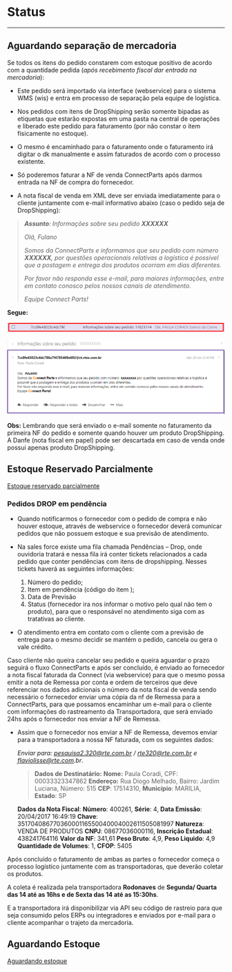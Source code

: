 # Status

---

## Aguardando separação de mercadoria

Se todos os itens do pedido constarem com estoque positivo de acordo com a quantidade pedida (_após recebimento fiscal dar entrada na mercadoria_):

* Este pedido será importado via interface (webservice) para o sistema WMS (wis) e entra em processo de separação pela equipe de logística.

* Nos pedidos com itens de DropShipping serão somente bipadas as etiquetas que estarão expostas em uma pasta na central de operações e liberado este pedido para faturamento (por não constar o item fisicamente no estoque).

* O mesmo é encaminhado para o faturamento onde o faturamento irá digitar o dk manualmente e assim faturados de acordo com o processo existente.

* Só poderemos faturar a NF de venda ConnectParts após darmos entrada na NF de compra do fornecedor.

* A nota fiscal de venda em XML deve ser enviada imediatamente para o cliente juntamente com e-mail informativo abaixo (caso o pedido seja de DropShipping):
> _**Assunto**: Informações sobre seu pedido **XXXXXX**_
>
>_Olá, Fulano_
>
>_Somos da ConnectParts e informamos que seu pedido com número **XXXXXX**, por questões operacionais relativas a logística é possível que a postagem e entrega dos produtos ocorram em dias diferentes._
>
>_Por favor não responda esse e-mail, para maiores informações, entre em contato conosco pelos nossos canais de atendimento._
>
>_Equipe Connect Parts!_

**Segue:**

![](/assets/atendimentoPedidos04.png)

![](/assets/atendimentoPedidos05.png)

**Obs:** Lembrando que será enviado o e-mail somente no faturamento da primeira NF do pedido e somente quando houver um produto DropShipping. A Danfe (nota fiscal em papel) pode ser descartada em caso de venda onde possui apenas produto DropShipping.

## Estoque Reservado Parcialmente 

[Estoque reservado parcialmente](/estoque/estoque-reservado-parcialmente.md)

<!--
Pedido onde contém mais de um item e um dos itens são pendências (não temos em estoque para faturamento ou não foi dado entrada na NF ainda):

> **Obs:** Lembrando que só entenderemos que esse pedido é uma pendência se esse ele estiver listado na fila da Sales force, caso contrário poderá estar nesse status, porém está no meio do processo (fiscal dar entrada, central de operações finalizar, faturarmos).
-->

### Pedidos DROP em pendência

* Quando notificarmos o fornecedor com o pedido de compra e não houver estoque, através de webservice o fornecedor deverá comunicar pedidos que não possuem estoque e sua previsão de atendimento.
* Na sales force existe uma fila chamada Pendências – Drop, onde ouvidoria tratará e nessa fila irá conter tickets relacionados a cada pedido que conter pendências com itens de dropshipping. Nesses tickets haverá as seguintes informações: 
    1. Número do pedido; 
    2. Item em pendência (código do item ); 
    3. Data de Previsão 
    4. Status (fornecedor ira nos informar o motivo pelo qual não tem o produto), para que o responsável no atendimento siga com as tratativas ao cliente.

* O atendimento entra em contato com o cliente com a previsão de entrega para o mesmo decidir se mantém o pedido, cancela ou gera o vale crédito.

Caso cliente não queira cancelar seu pedido e queira aguardar o prazo seguirá o fluxo ConnectParts e após  ser concluído, é enviado ao fornecedor a nota fiscal faturada da Connect (via webservice) para que o mesmo possa emitir a nota de Remessa por conta e ordem de terceiros que deve referenciar nos dados adicionais o número da nota fiscal de venda sendo necessário o fornecedor enviar uma cópia da nf de Remessa para a ConnectParts, para que possamos encaminhar um e-mail para o cliente com informações do rastreamento da Transportadora, que será enviado 24hs após o fornecedor nos enviar a NF de Remessa.

* Assim que o fornecedor nos enviar a NF de Remessa, devemos enviar para a transportadora a nossa NF faturada, com os seguintes dados: 

    _Enviar para:  pesquisa2.320@rte.com.br / rte320@rte.com.br   e flaviolisse@rte.com.br_.

    > **Dados de Destinatário:**
    **Nome:** Paula Coradi, CPF: 00033323347862
    **Endereço:** Rua Diogo Melhado, Bairro: Jardim Luciana, Número: 515
    **CEP**: 17514310, **Município**: MARILIA, **Estado**: SP
    >
    **Dados da Nota Fiscal**:
    **Número**: 400261, **Série**: 4, **Data Emissão**: 20/04/2017 16:49:19
    **Chave**: 35170408677036000116550040004002611505081997
    **Natureza**: VENDA DE PRODUTOS
    **CNPJ**: 08677036000116, **Inscrição Estadual**: 438241764116
    **Valor da NF**: 341,61
    **Peso Bruto**: 4,9, **Peso Liquido**: 4,9
    **Quantidade de Volumes**: 1, **CFOP**: 5405


Após concluído o faturamento de ambas as partes o fornecedor começa o processo logístico juntamente com as transportadoras, que deverão coletar os produtos. 

A coleta é realizada pela transportadora **Rodonaves** de **Segunda/ Quarta das 14 até as 16hs e de Sexta das 14 até as 15:30hs**. 

E a transportadora irá disponibilizar via API seu código de rastreio para que seja consumido pelos ERPs ou integradores e enviados por e-mail para o cliente acompanhar o trajeto da mercadoria.


## Aguardando Estoque

[Aguardando estoque](/estoque/aguardando-estoque.md)

<!--
Caso esse pedido seja uma pendência ele deverá estar na fila de tickets da Sales Force(Drop-Pendência) para ser tratado como pendência e seguir com a tratativa devida, caso contrário ele está com esse status pois está aguardando recebimento fiscal dar entrada e então seguir o faturamento.

### Pedidos DROP em pendência

* Quando notificarmos o fornecedor com o pedido de compra e não houver estoque, através de webservice o fornecedor deverá comunicar pedidos que não possuem estoque e sua previsão de atendimento.

* Na Sales force existe uma fila chamada Pendências – Drop, onde ouvidoria tratará e nessa fila irá conter tickets relacionados a cada pedido que conter pendências com itens de DropShipping. Nesses tickets haverá as seguintes informações: (1. Número do pedido; 2. Item em pendência (código do item); 3. Data de Previsão 4. Status (fornecedor ira nos informar o motivo pelo qual não tem o produto), para que o responsável no atendimento siga com as tratativas ao cliente.

* O atendimento entra em contato com o cliente com a previsão de entrega para o mesmo decidir se mantém o pedido, cancela ou gera o vale crédito.

* Após o fluxo ConnectParts ser concluído, é enviado ao fornecedor a nota fiscal faturada da ConnectParts (via webservice) para que o mesmo possa emitir a nota de Remessa por conta e ordem de terceiros que deve referenciar nos dados adicionais o número da nota fiscal de venda sendo necessário o fornecedor enviar uma cópia da nf de Remessa para a ConnectParts, para que possamos encaminhar um e-mail para o cliente com informações do rastreamento da transportadora, que será enviado 24hs após o fornecedor nos enviar a NF de Remessa.

* Assim que o fornecedor nos enviar a NF de Remessa, devemos enviar para a transportadora a nossa NF faturada, com os seguintes dados:

    _Enviar para:  pesquisa2.320@rte.com.br / rte320@rte.com.br   e flaviolisse@rte.com.br_
    
    >**Dados de Destinatário:**
    **Nome**: Paula Coradi, **CPF**: 00033323347862
    **Endereço**: Rua Diogo Melhado, **Bairro**: Jardim Luciana, **Número**: 515
    **CEP**: 17514310, **Município**: MARILIA, **Estado**: SP
    >
    >**Dados da Nota Fiscal:**
    **Número**: 400261, **Série**: 4, **Data Emissão**: 20/04/2017 16:49:19
    **Chave**: 35170408677036000116550040004002611505081997
    **Natureza**: VENDA DE PRODUTOS
    **CNPJ**: 08677036000116, Inscrição Estadual: 438241764116
    **Valor da NF**: 341,61
    **Peso Bruto**: 4,9, **Peso Liquido**: 4,9
    **Quantidade de Volumes:** 1, CFOP: 5405
    

Após concluído o faturamento de ambas as partes o fornecedor começa o processo logístico juntamente com as transportadoras, que deverão coletar os produtos. A coleta é realizada pela transportadora **Rodonaves** de Segunda/ Quarta das 14 até as 16hs e de Sexta das 14 até as 15:30hs. E a transportadora irá disponibilizar via API seu código de rastreio para que seja consumido pelos ERPs ou integradores e enviados por e-mail para o cliente acompanhar o trajeto da mercadoria.

> **Atenção:** Em caso de pendência que o atendimento entrar em contato com o cliente para informa-lo e o mesmo quiser cancelar, o atendente deverá seguir o fluxo normal de cancelamento (ticket Sales force, cancelar ERP, plataformas, devoluções...) porém o atendente deverá cancelar esse pedido no SIGECO. 


**Sigeco 2.0: Atendimento>ábacos>Pedidos digite o número do pedido do cliente**.


![](/assets/atendimentoPedidos06.png)


No centro inferior da tela, existe um botão cancelar pedido onde o atendente deverá cancelá-lo, porém não cancelará no ERP nem nas plataformas, o processo de cancelamento deverá ser seguido como de costume ( ticket sales force, cancelar ERP, plataformas, devoluções...)

![](/assets/atendimentoPedidos07.png)

Esse botão cancelar serve somente para que o pedido seja cancelado na tela de logs:

![](/assets/atendimentoPedidos08.png)

Lembrando que todo pedido cancelado deverá ser enviado um e-mail para o fornecedor informando número pedido e motivo do cancelamento.

-->


